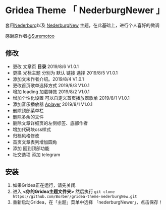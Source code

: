 #  Gridea Theme 「 NederburgNewer 」

套用[Nederburg](https://github.com/Suremotoo/gridea-theme-nederburg)以及 [NederburgNew](https://github.com/sadjjk/gridea-theme-nederburgNew) 主题，在此基础上，进行个人喜好的微调

感谢原作者@[Suremotoo](https://github.com/Suremotoo)

## 修改

- 更改 文章页 **目录**  2019/8/6  V1.0.1
- 更换 光标主题 分别为 默认 链接 选择  2019/8/5  V1.0.1
- 添加文末作者介绍。2019/8/4  V1.0.1
- 更改首页歌单选择方式 2019/8/3  V1.0.1
- 增加 loading  加载特效 2019/8/2  V1.0.1
- 增加个性化设置 可以自定义首页播放器歌单 2019/8/1  V1.0.1
- 添加音乐播放器 [Aplayer](https://aplayer.js.org/#/zh-Hans/) 2019/8/1  V1.0.1
- 删除顶部菜单栏
- 删除多余的文件
- 删除文章详细页的左侧标签、底部作者
- 增加代码块css样式
- 归档风格修改
- 首页文章表列增加圆角
- 添加 回到顶部功能
- 社交选项 添加 telegram

## 安装
1. 如果Gridea正在运行，请先关闭.
2. 进入 **<你的Gridea主题文件夹>** 然后执行 ``` git clone https://github.com/Borber/gridea-theme-nederburgNew.git ```
3. 重新启动Gridea，在「主题」菜单中选择 「nederburgNewer」，点击保存！

